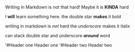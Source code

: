 Writing in Markdown is not that hard!
Maybe it is **KINDA** hard

I **will** learn something here.
the double star **makes** it bold

writing in markdown is _not_ hard
the _underscore_ makes it italix
 
can stack double star and underscore **_around_** word

'#Header one
Header one
'#Header two
Header two
